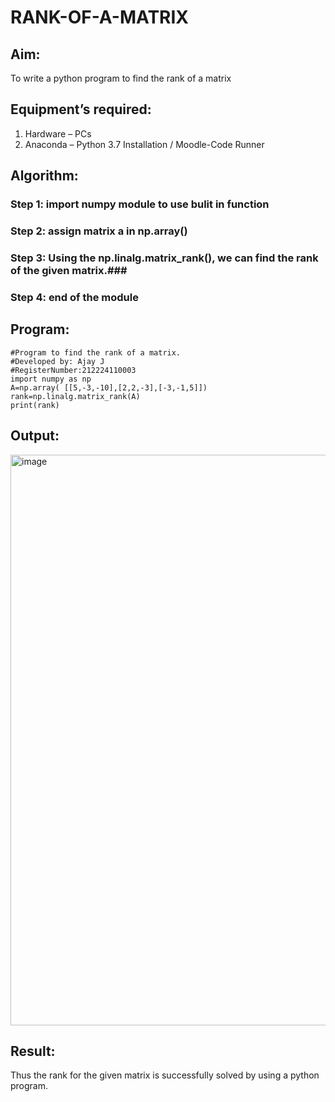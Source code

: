 # RANK-OF-A-MATRIX
## Aim:
To write a python program to find the rank of a matrix
## Equipment’s required:
1. 	Hardware – PCs
2. 	Anaconda – Python 3.7 Installation / Moodle-Code Runner
## Algorithm:
### Step 1: import numpy module to use bulit in function
### Step 2: assign matrix a in np.array()
### Step 3: Using the np.linalg.matrix_rank(), we can find the rank of the given matrix.###
### Step 4: end of the module
## Program:
```
#Program to find the rank of a matrix.
#Developed by: Ajay J 
#RegisterNumber:212224110003
import numpy as np
A=np.array( [[5,-3,-10],[2,2,-3],[-3,-1,5]])
rank=np.linalg.matrix_rank(A)
print(rank)
```

## Output:

<img width="1315" height="913" alt="image" src="https://github.com/user-attachments/assets/fccb4c54-7a7b-4783-96f6-4be62977389c" />


## Result:
Thus the rank for the given matrix is successfully solved by  using a python program.

